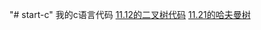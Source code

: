 "# start-c"
我的c语言代码
[11.12的二叉树代码](https://github.com/wuzhizeng/start-c/blob/master/shu116.c)
[11.21的哈夫曼树](https://github.com/wuzhizeng/start-c/blob/master/hfm.c)
